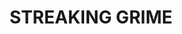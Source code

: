 ---
title: "STREAKING GRIME"
price: "TBA"
desc: "Opis nije dostupan"
img_path: "/assets/img/A.MIG-1203.jpg"
brand: AMMO
available: true
cat: "weathering"
subcat: "ENAMEL STREAKING EFFECTS (35 mL)"
subsubcat: "SS"
---
